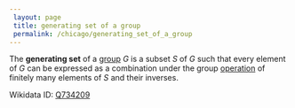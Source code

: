 ```yaml
---
 layout: page
 title: generating set of a group
 permalink: /chicago/generating_set_of_a_group
---
```

The **generating set** of a [group](https://mathgloss.github.io/MathGloss/group) $G$ is a subset $S$ of $G$ such that every element of $G$ can be expressed as a combination under the group [operation](https://mathgloss.github.io/MathGloss/binary_operation) of finitely many elements of $S$ and their inverses.

Wikidata ID: [Q734209](https://www.wikidata.org/wiki/Q734209)